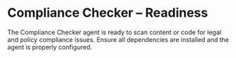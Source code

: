 # Compliance Checker – Readiness

The Compliance Checker agent is ready to scan content or code for legal and policy compliance issues. Ensure all dependencies are installed and the agent is properly configured.